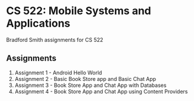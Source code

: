 # CS 522: Mobile Systems and Applications
Bradford Smith assignments for CS 522

## Assignments
1. Assignment 1 - Android Hello World
2. Assignment 2 - Basic Book Store app and Basic Chat App
3. Assignment 3 - Book Store App and Chat App with Databases
4. Assignment 4 - Book Store App and Chat App using Content Providers
